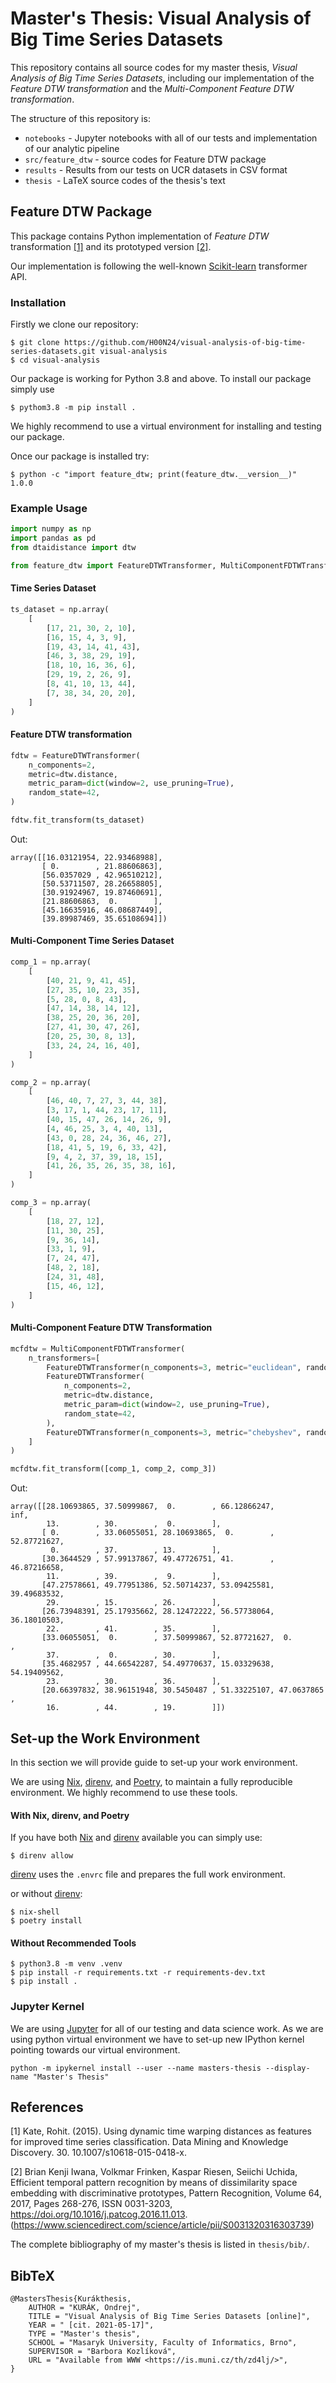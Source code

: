 # Master's Thesis: Visual Analysis of Big Time Series Datasets
This repository contains all source codes for my master thesis,
*Visual Analysis of Big Time Series Datasets*, including our implementation of the
*Feature DTW transformation* and the *Multi-Component Feature DTW transformation*.


The structure of this repository is:
* `notebooks` - Jupyter notebooks with all of our tests and implementation of our analytic pipeline
* `src/feature_dtw` - source codes for Feature DTW package
* `results` - Results from our tests on UCR datasets in CSV format
* `thesis `- LaTeX source codes of the thesis's text

## Feature DTW Package
This package contains Python implementation of *Feature DTW* transformation [[1]](#1) and its prototyped version [[2]](#2).

Our implementation is following the well-known [Scikit-learn] transformer API.
### Installation
Firstly we clone our repository:
```
$ git clone https://github.com/H00N24/visual-analysis-of-big-time-series-datasets.git visual-analysis
$ cd visual-analysis
```

Our package is working for Python 3.8 and above. To install our package simply use
```
$ pythom3.8 -m pip install .
```
We highly recommend to use a virtual environment for installing and testing our package.

Once our package is installed try:
```
$ python -c "import feature_dtw; print(feature_dtw.__version__)"
1.0.0
```
### Example Usage
```python
import numpy as np
import pandas as pd
from dtaidistance import dtw

from feature_dtw import FeatureDTWTransformer, MultiComponentFDTWTransformer
```

#### Time Series Dataset
```python
ts_dataset = np.array(
    [
        [17, 21, 30, 2, 10],
        [16, 15, 4, 3, 9],
        [19, 43, 14, 41, 43],
        [46, 3, 38, 29, 19],
        [18, 10, 16, 36, 6],
        [29, 19, 2, 26, 9],
        [8, 41, 10, 13, 44],
        [7, 38, 34, 20, 20],
    ]
)
```

#### Feature DTW transformation
```python
fdtw = FeatureDTWTransformer(
    n_components=2,
    metric=dtw.distance,
    metric_param=dict(window=2, use_pruning=True),
    random_state=42,
)

fdtw.fit_transform(ts_dataset)
```
Out:
```
array([[16.03121954, 22.93468988],
       [ 0.        , 21.88606863],
       [56.0357029 , 42.96510212],
       [50.53711507, 28.26658805],
       [30.91924967, 19.87460691],
       [21.88606863,  0.        ],
       [45.16635916, 46.08687449],
       [39.89987469, 35.65108694]])
```

#### Multi-Component Time Series Dataset
```python
comp_1 = np.array(
    [
        [40, 21, 9, 41, 45],
        [27, 35, 10, 23, 35],
        [5, 28, 0, 8, 43],
        [47, 14, 38, 14, 12],
        [38, 25, 20, 36, 20],
        [27, 41, 30, 47, 26],
        [20, 25, 30, 8, 13],
        [33, 24, 24, 16, 40],
    ]
)

comp_2 = np.array(
    [
        [46, 40, 7, 27, 3, 44, 38],
        [3, 17, 1, 44, 23, 17, 11],
        [40, 15, 47, 26, 14, 26, 9],
        [4, 46, 25, 3, 4, 40, 13],
        [43, 0, 28, 24, 36, 46, 27],
        [18, 41, 5, 19, 6, 33, 42],
        [9, 4, 2, 37, 39, 18, 15],
        [41, 26, 35, 26, 35, 38, 16],
    ]
)

comp_3 = np.array(
    [
        [18, 27, 12],
        [11, 30, 25],
        [9, 36, 14],
        [33, 1, 9],
        [7, 24, 47],
        [48, 2, 18],
        [24, 31, 48],
        [15, 46, 12],
    ]
)
```
#### Multi-Component Feature DTW Transformation
```python
mcfdtw = MultiComponentFDTWTransformer(
    n_transformers=[
        FeatureDTWTransformer(n_components=3, metric="euclidean", random_state=42),
        FeatureDTWTransformer(
            n_components=2,
            metric=dtw.distance,
            metric_param=dict(window=2, use_pruning=True),
            random_state=42,
        ),
        FeatureDTWTransformer(n_components=3, metric="chebyshev", random_state=42),
    ]
)

mcfdtw.fit_transform([comp_1, comp_2, comp_3])
```
Out:
```
array([[28.10693865, 37.50999867,  0.        , 66.12866247,         inf,
        13.        , 30.        ,  0.        ],
       [ 0.        , 33.06055051, 28.10693865,  0.        , 52.87721627,
         0.        , 37.        , 13.        ],
       [30.3644529 , 57.99137867, 49.47726751, 41.        , 46.87216658,
        11.        , 39.        ,  9.        ],
       [47.27578661, 49.77951386, 52.50714237, 53.09425581, 39.49683532,
        29.        , 15.        , 26.        ],
       [26.73948391, 25.17935662, 28.12472222, 56.57738064, 36.18010503,
        22.        , 41.        , 35.        ],
       [33.06055051,  0.        , 37.50999867, 52.87721627,  0.        ,
        37.        ,  0.        , 30.        ],
       [35.4682957 , 44.66542287, 54.49770637, 15.03329638, 54.19409562,
        23.        , 30.        , 36.        ],
       [20.66397832, 38.96151948, 30.5450487 , 51.33225107, 47.0637865 ,
        16.        , 44.        , 19.        ]])
```



## Set-up the Work Environment
In this section we will provide guide to set-up your work environment.

We are using [Nix], [direnv], and [Poetry],
to maintain a fully reproducible environment. We highly recommend to use these tools.
#### With Nix, direnv, and Poetry
If you have both [Nix] and [direnv] available you can simply use:
```
$ direnv allow
```
[direnv] uses the `.envrc` file and prepares the full work environment.

or without [direnv]:
```
$ nix-shell
$ poetry install
```

#### Without Recommended Tools
```
$ python3.8 -m venv .venv
$ pip install -r requirements.txt -r requirements-dev.txt
$ pip install .
```

### Jupyter Kernel
We are using [Jupyter] for all of our testing and data science work. As we are using python
virtual environment we have to set-up new IPython kernel pointing towards our virtual environment.
```
python -m ipykernel install --user --name masters-thesis --display-name "Master's Thesis"
```

## References
<a id="1">[1]</a>  Kate, Rohit. (2015). Using dynamic time warping distances as features for improved time series classification. Data Mining and Knowledge Discovery. 30. 10.1007/s10618-015-0418-x.

<a id="2">[2]</a> Brian Kenji Iwana, Volkmar Frinken, Kaspar Riesen, Seiichi Uchida,
Efficient temporal pattern recognition by means of dissimilarity space embedding with discriminative prototypes,
Pattern Recognition, Volume 64, 2017, Pages 268-276, ISSN 0031-3203,
https://doi.org/10.1016/j.patcog.2016.11.013.
(https://www.sciencedirect.com/science/article/pii/S0031320316303739)


The complete bibliography of my master's thesis is listed in `thesis/bib/`.

## BibTeX
```
@MastersThesis{Kurákthesis,
    AUTHOR = "KURÁK, Ondrej",
    TITLE = "Visual Analysis of Big Time Series Datasets [online]",
    YEAR = " [cit. 2021-05-17]",
    TYPE = "Master's thesis",
    SCHOOL = "Masaryk University, Faculty of Informatics, Brno",
    SUPERVISOR = "Barbora Kozlíková",
    URL = "Available from WWW <https://is.muni.cz/th/zd4lj/>",
}
```

[Nix]: https://nixos.org/
[Poetry]: https://python-poetry.org/
[direnv]: https://direnv.net/
[Jupyter]: https://jupyter.org/
[Scikit-learn]: https://scikit-learn.org/stable/

